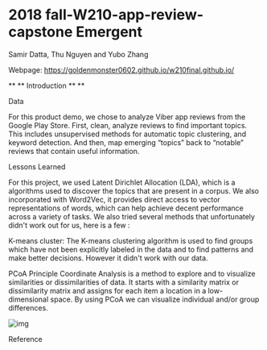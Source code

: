 # 2018 fall-W210-app-review-capstone Emergent
Samir Datta, Thu Nguyen and Yubo Zhang


Webpage:  https://goldenmonster0602.github.io/w210final.github.io/

** ** Introduction ** **


Data

For this product demo, we chose to analyze Viber app reviews from the Google Play Store.  First, clean, analyze reviews to find important topics. This includes unsupervised methods for automatic topic clustering, and keyword detection.  And then, map emerging “topics” back to “notable” reviews that contain useful information.


Lessons Learned

For this project, we used Latent Dirichlet Allocation (LDA), which is a algorithms used to discover the topics that are present in a corpus. We also incorporated with Word2Vec, it provides direct access to vector representations of words, which can help achieve decent performance across a variety of tasks. We also tried several methods that unfortunately didn't work out for us, here is a few :

K-means cluster: The K-means clustering algorithm is used to find groups which have not been explicitly labeled in the data and to find patterns and make better decisions. However it didn't work with our data.

PCoA 
Principle Coordinate Analysis is a method to explore and to visualize similarities or dissimilarities of data. It starts with a similarity matrix or dissimilarity matrix and assigns for each item a location in a low-dimensional space. By using PCoA we can visualize individual and/or group differences. 


![img](http://samird121/w210-app-review-capstone/new_scraped_reviews/pcoa.png)





Reference
